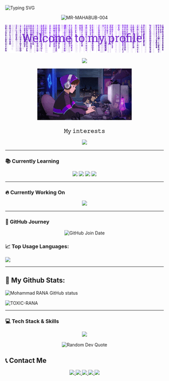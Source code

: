<p href="https://git.io/typing-svg"><img src="https://readme-typing-svg.herokuapp.com?font=New+Amsterdam&size=30&letterSpacing=Normal&duration=4500&pause=1000&color=5FD338E9&background=080D36EB¢er=true&vCenter=true&width=453&height=100&lines=Its+a+demo" alt="Typing SVG" /></a>
 
 
 
 
 
 
<p align="center"> <img src="https://komarev.com/ghpvc/?username=MR-MAHABUB-004&label=PROFILE%20VIEWERS&color=0e75b6&style=flat" alt="MR-MAHABUB-004" /> </p>
 
<p align="center">
  <img src="RANA/header.png"/>
</p>
<p align="center">
   <img src="https://readme-typing-svg.demolab.com?font=Roboto+Slab&color=%237E3ACE&size=35¢er=true&vCenter=true&width=450&duration=1500&pause=1000&lines=𝗛𝗘𝗟𝗟𝗢+𝗪𝗢𝗥𝗟𝗗;𝗜'𝗠;𝗠𝗢𝗛𝗔𝗠𝗠𝗔𝗗+𝗥𝗔𝗡𝗔" width="auto" height="35"/>
</p>
<p align="center">
  <img alt="Coding GIF" width="300" height="auto" src="RANA/coding.gif"/>
</p>
 
<h3 align="center">𝙼𝚢 𝚒𝚗𝚝𝚎𝚛𝚎𝚜𝚝𝚜</h3>
<p align="center">
   <img src="https://readme-typing-svg.demolab.com?font=Roboto+Slab&color=%237E3ACE&size=35¢er=true&vCenter=true&width=450&duration=1500&pause=1000&lines=𝙒𝘼𝙏𝘾𝙃𝙄𝙉𝙂+𝘼𝙉𝙄𝙈𝙀+𝙎𝙀𝙍𝙄𝙀𝙄'𝙎;𝙂𝙄𝙍𝙇𝙎;𝙇𝘼𝙍𝙉𝙄𝙉𝙂+𝘾𝙊𝘿𝙄𝙉𝙂;𝙏𝙝𝙖𝙩𝙨+𝙖𝙡𝙡" width="auto" height="35"/>

---

### 📚 **Currently Learning**
<p align="center">
  <img src="https://img.shields.io/badge/Node.js-339933?style=for-the-badge&logo=node.js&logoColor=white" />
  <img src="https://img.shields.io/badge/JavaScript-F7DF1E?style=for-the-badge&logo=javascript&logoColor=black" />
  <img src="https://img.shields.io/badge/HTML5-E34F26?style=for-the-badge&logo=html5&logoColor=white" />
  <img src="https://img.shields.io/badge/CSS3-1572B6?style=for-the-badge&logo=css3&logoColor=white" />
</p>

---

### 🔥 **Currently Working On**
<p align="center">
  <img src="https://img.shields.io/badge/Private_Projects-FF6F00?style=for-the-badge&logo=github&logoColor=white" />
</p>

---
### 📅 **GitHub Journey**
<p align="center">
  <img src="https://img.shields.io/badge/Joined%20GitHub-May%2012,%202022-blue?style=for-the-badge&logo=github" alt="GitHub Join Date" />
</p>
 
### 📈 Top Usage Languages:
 
<img align="center" src="https://github-readme-stats.vercel.app/api/top-langs/?username=TOXIC-RANA&layout=compact&theme=algolia&hide_border=true&&langs_count=10" />
 
---
 ## 💫 My Github Stats:
 
<p>
  <img align="center" src="https://github-readme-stats.vercel.app/api?username=TOXIC-RANA&show_icons=true&include_all_commits=true&theme=radical&hide_border=false" alt="Mohammad RANA GitHub status" />
</p>
<p>
  <img align="center" src="https://github-readme-streak-stats.herokuapp.com/?user=TOXIC-RANA&theme=algolia" alt="TOXIC-RANA" />
</p>
 
---

### 💻 **Tech Stack & Skills**
<p align="center">
  <img src="https://skillicons.dev/icons?i=html,css,js,bootstrap,tailwind,react,nodejs,express,mongodb,github,git,vscode,figma" />
</p>

<p align="center">
  <img src="https://quotes-github-readme.vercel.app/api?type=horizontal&theme=transparent" alt="Random Dev Quote" />
</p>
 
## 📞 **Contact Me**
<p align="center">
  <a href="mailto:toxicrana6t9@gmail.com">
    <img src="https://img.shields.io/badge/Email-D14836?style=for-the-badge&logo=gmail&logoColor=white" />
  </a>
  <a href="https://github.com/TOXIC-RANA">
    <img src="https://img.shields.io/badge/GitHub-100000?style=for-the-badge&logo=github&logoColor=white" />
  </a>
  <a href="https://www.linkedin.com/in/your-username/">
    <img src="https://img.shields.io/badge/LinkedIn-0077B5?style=for-the-badge&logo=linkedin&logoColor=white" />
  </a>
  <a href="https://t.me/XAICO_RANA">
    <img src="https://img.shields.io/badge/Telegram-26A5E4?style=for-the-badge&logo=telegram&logoColor=white" />
  </a>
  <a href="https://www.facebook.com/XAICO.RANA">
    <img src="https://img.shields.io/badge/Facebook-1877F2?style=for-the-badge&logo=facebook&logoColor=white" />
  </a>
</p>
